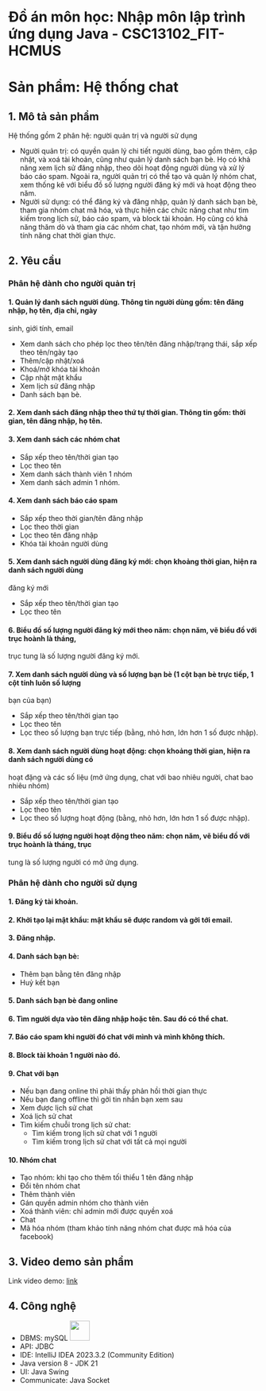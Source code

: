 # Đồ án môn học: Nhập môn lập trình ứng dụng Java - CSC13102_FIT-HCMUS
# Sản phẩm: Hệ thống chat
## 1. Mô tả sản phẩm
Hệ thống gồm 2 phân hệ: người quản trị và người sử dụng
- Người quản trị: có quyền quản lý chi tiết người dùng, bao gồm thêm, cập nhật, và xoá tài khoản, cũng như quản lý danh sách bạn bè. Họ có khả năng xem lịch sử đăng nhập, theo dõi hoạt động người dùng và xử lý báo cáo spam. Ngoài ra, người quản trị có thể tạo và quản lý nhóm chat, xem thống kê với biểu đồ số lượng người đăng ký mới và hoạt động theo năm.
- Người sử dụng: có thể đăng ký và đăng nhập, quản lý danh sách bạn bè, tham gia nhóm chat mã hóa, và thực hiện các chức năng chat như tìm kiếm trong lịch sử, báo cáo spam, và block tài khoản. Họ cũng có khả năng thăm dò và tham gia các nhóm chat, tạo nhóm mới, và tận hưởng tính năng chat thời gian thực.
## 2. Yêu cầu
### Phân hệ dành cho người quản trị
#### 1. Quản lý danh sách người dùng. Thông tin người dùng gồm: tên đăng nhập, họ tên, địa chỉ, ngày
sinh, giới tính, email
- Xem danh sách cho phép lọc theo tên/tên đăng nhập/trạng thái, sắp xếp theo tên/ngày tạo
- Thêm/cập nhật/xoá
- Khoá/mở khóa tài khoản
- Cập nhật mật khẩu
- Xem lịch sử đăng nhập
- Danh sách bạn bè.
#### 2. Xem danh sách đăng nhập theo thứ tự thời gian. Thông tin gồm: thời gian, tên đăng nhập, họ tên.
#### 3. Xem danh sách các nhóm chat
- Sắp xếp theo tên/thời gian tạo
- Lọc theo tên
- Xem danh sách thành viên 1 nhóm
- Xem danh sách admin 1 nhóm.
#### 4. Xem danh sách báo cáo spam
- Sắp xếp theo thời gian/tên đăng nhập
- Lọc theo thời gian
- Lọc theo tên đăng nhập
- Khóa tài khoản người dùng
#### 5. Xem danh sách người dùng đăng ký mới: chọn khoảng thời gian, hiện ra danh sách người dùng
đăng ký mới
- Sắp xếp theo tên/thời gian tạo
- Lọc theo tên
#### 6. Biểu đồ số lượng người đăng ký mới theo năm: chọn năm, vẽ biểu đồ với trục hoành là tháng,
trục tung là số lượng người đăng ký mới.
#### 7. Xem danh sách người dùng và số lượng bạn bè (1 cột bạn bè trực tiếp, 1 cột tính luôn số lượng
bạn của bạn)
- Sắp xếp theo tên/thời gian tạo
- Lọc theo tên
- Lọc theo số lượng bạn trực tiếp (bằng, nhỏ hơn, lớn hơn 1 số được nhập).
#### 8. Xem danh sách người dùng hoạt động: chọn khoảng thời gian, hiện ra danh sách người dùng có
hoạt đặng và các số liệu (mở ứng dụng, chat với bao nhiêu người, chat bao nhiêu nhóm)
- Sắp xếp theo tên/thời gian tạo
- Lọc theo tên
- Lọc theo số lượng hoạt động (bằng, nhỏ hơn, lớn hơn 1 số được nhập).
#### 9. Biểu đồ số lượng người hoạt động theo năm: chọn năm, vẽ biểu đồ với trục hoành là tháng, trục
tung là số lượng người có mở ứng dụng.

### Phân hệ dành cho người sử dụng
#### 1. Đăng ký tài khoản.
#### 2. Khởi tạo lại mật khẩu: mật khẩu sẽ được random và gởi tới email.
#### 3. Đăng nhập.
#### 4. Danh sách bạn bè:
- Thêm bạn bằng tên đăng nhập
- Huỷ kết bạn
#### 5. Danh sách bạn bè đang online
#### 6. Tìm người dựa vào tên đăng nhập hoặc tên. Sau đó có thể chat.
#### 7. Báo cáo spam khi người đó chat với mình và mình không thích.
#### 8. Block tài khoản 1 người nào đó.
#### 9. Chat với bạn
- Nếu bạn đang online thì phải thấy phản hồi thời gian thực
- Nếu bạn đang offline thì gởi tin nhắn bạn xem sau
- Xem được lịch sử chat
- Xoá lịch sử chat
- Tìm kiếm chuỗi trong lịch sử chat:
  - Tìm kiếm trong lịch sử chat với 1 người
  - Tìm kiếm trong lịch sử chat với tất cả mọi người
#### 10. Nhóm chat
- Tạo nhóm: khi tạo cho thêm tối thiểu 1 tên đăng nhập
- Đổi tên nhóm chat
- Thêm thành viên
- Gán quyền admin nhóm cho thành viên
- Xoá thành viên: chỉ admin mới được quyền xoá
- Chat
- Mã hóa nhóm (tham khảo tính năng nhóm chat được mã hóa của facebook)
## 3. Video demo sản phẩm
Link video demo: [link](https://drive.google.com/drive/folders/1pvV1o0DGyhAsDYisrr0sWWbE3LelbJt7?usp=drive_link)
## 4. Công nghệ
- DBMS: mySQL  <img src="https://camo.githubusercontent.com/0c6732b7d21907a793e02e157548954f2ce6202d43f85d03f633c80f288cb82c/68747470733a2f2f6564656e742e6769746875622e696f2f537570657254696e7949636f6e732f696d616765732f7376672f6d7973716c2e737667" width="40" height="40">
- API: JDBC
- IDE: IntelliJ IDEA 2023.3.2 (Community Edition)
- Java version 8 - JDK 21
- UI: Java Swing
- Communicate: Java Socket
